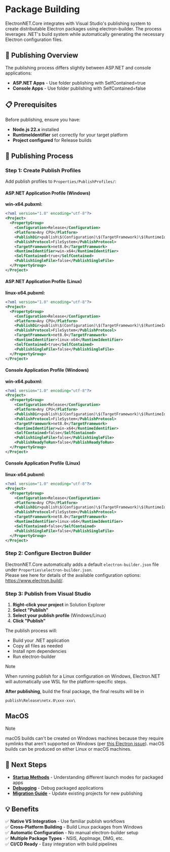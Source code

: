 # Package Building

ElectronNET.Core integrates with Visual Studio's publishing system to create distributable Electron packages using electron-builder. The process leverages .NET's build system while automatically generating the necessary Electron configuration files.

## 🎯 Publishing Overview

The publishing process differs slightly between ASP.NET and console applications:

- **ASP.NET Apps** - Use folder publishing with SelfContained=true
- **Console Apps** - Use folder publishing with SelfContained=false

## 📋 Prerequisites

Before publishing, ensure you have:

- **Node.js 22.x** installed
- **RuntimeIdentifier** set correctly for your target platform
- **Project configured** for Release builds

## 🚀 Publishing Process

### Step 1: Create Publish Profiles

Add publish profiles to `Properties/PublishProfiles/`:

#### ASP.NET Application Profile (Windows)

**win-x64.pubxml:**

```xml
<?xml version="1.0" encoding="utf-8"?>
<Project>
  <PropertyGroup>
    <Configuration>Release</Configuration>
    <Platform>Any CPU</Platform>
    <PublishDir>publish\$(Configuration)\$(TargetFramework)\$(RuntimeIdentifier)\</PublishDir>
    <PublishProtocol>FileSystem</PublishProtocol>
    <TargetFramework>net8.0</TargetFramework>
    <RuntimeIdentifier>win-x64</RuntimeIdentifier>
    <SelfContained>true</SelfContained>
    <PublishSingleFile>false</PublishSingleFile>
  </PropertyGroup>
</Project>
```

#### ASP.NET Application Profile (Linux)

**linux-x64.pubxml:**

```xml
<?xml version="1.0" encoding="utf-8"?>
<Project>
  <PropertyGroup>
    <Configuration>Release</Configuration>
    <Platform>Any CPU</Platform>
    <PublishDir>publish\$(Configuration)\$(TargetFramework)\$(RuntimeIdentifier)\</PublishDir>
    <PublishProtocol>FileSystem</PublishProtocol>
    <TargetFramework>net8.0</TargetFramework>
    <RuntimeIdentifier>linux-x64</RuntimeIdentifier>
    <SelfContained>true</SelfContained>
    <PublishSingleFile>false</PublishSingleFile>
  </PropertyGroup>
</Project>
```

#### Console Application Profile (Windows)

**win-x64.pubxml:**

```xml
<?xml version="1.0" encoding="utf-8"?>
<Project>
  <PropertyGroup>
    <Configuration>Release</Configuration>
    <Platform>Any CPU</Platform>
    <PublishDir>publish\$(Configuration)\$(TargetFramework)\$(RuntimeIdentifier)\</PublishDir>
    <PublishProtocol>FileSystem</PublishProtocol>
    <TargetFramework>net8.0</TargetFramework>
    <RuntimeIdentifier>win-x64</RuntimeIdentifier>
    <SelfContained>false</SelfContained>
    <PublishSingleFile>false</PublishSingleFile>
    <PublishReadyToRun>false</PublishReadyToRun>
  </PropertyGroup>
</Project>
```

#### Console Application Profile (Linux)

**linux-x64.pubxml:**

```xml
<?xml version="1.0" encoding="utf-8"?>
<Project>
  <PropertyGroup>
    <Configuration>Release</Configuration>
    <Platform>Any CPU</Platform>
    <PublishDir>publish\$(Configuration)\$(TargetFramework)\$(RuntimeIdentifier)\</PublishDir>
    <PublishProtocol>FileSystem</PublishProtocol>
    <TargetFramework>net8.0</TargetFramework>
    <RuntimeIdentifier>linux-x64</RuntimeIdentifier>
    <SelfContained>false</SelfContained>
    <PublishSingleFile>false</PublishSingleFile>
  </PropertyGroup>
</Project>
```

### Step 2: Configure Electron Builder

ElectronNET.Core automatically adds a default `electron-builder.json` file under `Properties\electron-builder.json`.  
Please see here for details of the available configuration options: https://www.electron.build/.


### Step 3: Publish from Visual Studio

1. **Right-click your project** in Solution Explorer
2. **Select "Publish"**
4. **Select your publish profile** (Windows/Linux)
5. **Click "Publish"**

The publish process will:
- Build your .NET application
- Copy all files as needed
- Install npm dependencies
- Run electron-builder

> [!NOTE]  
> When running publish for a Linux configuration on Windows, Electron.NET will automatically use WSL for the platform-specific steps.

**After publishing**, build the final package, the final results will be in 

`publish\Release\netx.0\xxx-xxx\`


## MacOS

> [!NOTE]
> macOS builds can't be created on Windows machines because they require symlinks that aren't supported on Windows (per [this Electron issue](https://github.com/electron-userland/electron-packager/issues/71)). macOS builds can be produced on either Linux or macOS machines.


## 🚀 Next Steps

- **[Startup Methods](Startup-Methods.md)** - Understanding different launch modes for packaged apps
- **[Debugging](Debugging.md)** - Debug packaged applications
- **[Migration Guide](../Core/Migration-Guide.md)** - Update existing projects for new publishing

## 💡 Benefits

✅ **Native VS Integration** - Use familiar publish workflows  
✅ **Cross-Platform Building** - Build Linux packages from Windows  
✅ **Automatic Configuration** - No manual electron-builder setup  
✅ **Multiple Package Types** - NSIS, AppImage, DMG, etc.  
✅ **CI/CD Ready** - Easy integration with build pipelines  
